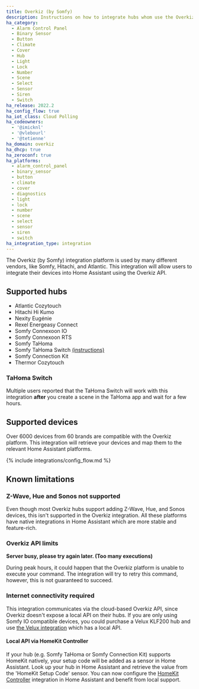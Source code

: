 ```yaml
---
title: Overkiz (by Somfy)
description: Instructions on how to integrate hubs whom use the Overkiz platform with Home Assistant.
ha_category:
  - Alarm Control Panel
  - Binary Sensor
  - Button
  - Climate
  - Cover
  - Hub
  - Light
  - Lock
  - Number
  - Scene
  - Select
  - Sensor
  - Siren
  - Switch
ha_release: 2022.2
ha_config_flow: true
ha_iot_class: Cloud Polling
ha_codeowners:
  - '@imicknl'
  - '@vlebourl'
  - '@tetienne'
ha_domain: overkiz
ha_dhcp: true
ha_zeroconf: true
ha_platforms:
  - alarm_control_panel
  - binary_sensor
  - button
  - climate
  - cover
  - diagnostics
  - light
  - lock
  - number
  - scene
  - select
  - sensor
  - siren
  - switch
ha_integration_type: integration
---
```


The Overkiz (by Somfy) integration platform is used by many different vendors, like Somfy, Hitachi, and Atlantic. This integration will allow users to integrate their devices into Home Assistant using the Overkiz API.

## Supported hubs

- Atlantic Cozytouch
- Hitachi Hi Kumo
- Nexity Eugénie
- Rexel Energeasy Connect
- Somfy Connexoon IO
- Somfy Connexoon RTS
- Somfy TaHoma
- Somfy TaHoma Switch [(instructions)](#tahoma-switch)
- Somfy Connection Kit
- Thermor Cozytouch

### TaHoma Switch

Multiple users reported that the TaHoma Switch will work with this integration **after** you create a scene in the TaHoma app and wait for a few hours.

## Supported devices

Over 6000 devices from 60 brands are compatible with the Overkiz platform. This integration will retrieve your devices and map them to the relevant Home Assistant platforms.

{% include integrations/config_flow.md %}

## Known limitations

### Z-Wave, Hue and Sonos not supported

Even though most Overkiz hubs support adding Z-Wave, Hue, and Sonos devices, this isn't supported in the Overkiz integration. All these platforms have native integrations in Home Assistant which are more stable and feature-rich.

### Overkiz API limits

**Server busy, please try again later. (Too many executions)**

During peak hours, it could happen that the Overkiz platform is unable to execute your command. The integration will try to retry this command, however, this is not guaranteed to succeed.

### Internet connectivity required

This integration communicates via the cloud-based Overkiz API, since Overkiz doesn't expose a local API on their hubs. If you are only using Somfy IO compatible devices, you could purchase a Velux KLF200 hub and use [the Velux integration](/integrations/velux/) which has a local API.

#### Local API via HomeKit Controller

If your hub (e.g. Somfy TaHoma or Somfy Connection Kit) supports HomeKit natively, your setup code will be added as a sensor in Home Assistant. Look up your hub in Home Assistant and retrieve the value from the 'HomeKit Setup Code' sensor. You can now configure the [HomeKit Controller](/integrations/homekit_controller/) integration in Home Assistant and benefit from local support.
